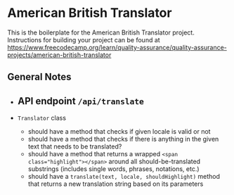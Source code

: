 # American British Translator

This is the boilerplate for the American British Translator project. Instructions for building your project can be found at https://www.freecodecamp.org/learn/quality-assurance/quality-assurance-projects/american-british-translator

## General Notes

- API endpoint `/api/translate`
    - 

- `Translator` class
    - should have a method that checks if given locale is valid or not
    - should have a method that checks if there is anything in the given text that needs to be translated?
    - should have a method that returns a wrapped `<span class="highlight"></span>` around all should-be-translated substrings (includes single words, phrases, notations, etc.)
    - should have a `translate(text, locale, shouldHighlight)` method that returns a new translation string based on its parameters